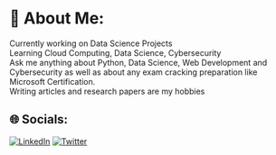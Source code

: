 # 💫 About Me:
Currently working on Data Science Projects<br>Learning Cloud Computing, Data Science, Cybersecurity<br>Ask me anything about Python, Data Science, Web Development and Cybersecurity as well as about any exam cracking preparation like Microsoft Certification.<br>Writing articles and research papers are my hobbies


## 🌐 Socials:
[![LinkedIn](https://img.shields.io/badge/LinkedIn-%230077B5.svg?logo=linkedin&logoColor=white)](http://linkedin.com/in/aastha-dewangan/) [![Twitter](https://img.shields.io/badge/Twitter-%231DA1F2.svg?logo=Twitter&logoColor=white)](https://twitter.com/aastha_dewangan)  
